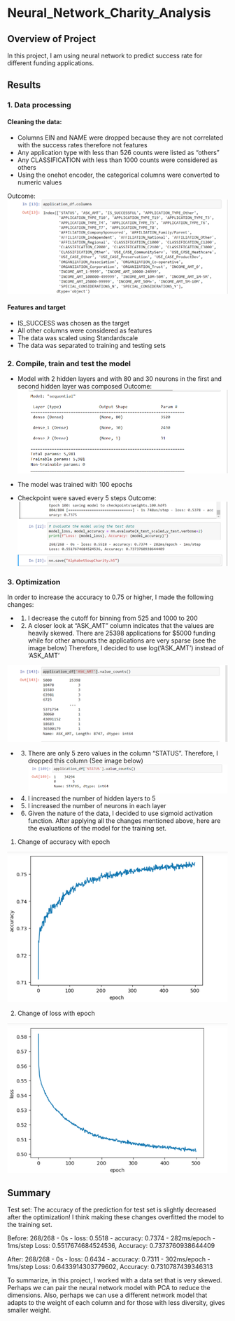 # Neural_Network_Charity_Analysis

## Overview of Project 
In this project, I am using neural network to predict success rate for different funding applications. 
## Results
### 1. Data processing 
#### Cleaning the data:
-	Columns EIN and NAME were dropped because they are not correlated with the success rates therefore not features
-	Any application type with less than 526 counts were listed as  “others”
-	Any CLASSIFICATION with less than 1000 counts were considered as others
-	Using the onehot encoder, the categorical columns were converted to numeric values

Outcome:
![res1](/imgs/fig1.png?raw=true)


#### Features and target
-	IS_SUCCESS was chosen as the target
-	All other columns were considered as features
-	The data was scaled using Standardscale
-	The data was separated to training and testing sets
### 2. Compile, train and test the model
-	Model with 2 hidden layers and with 80 and 30 neurons in the first and second hidden layer was composed
Outcome: 
![res2](/imgs/fig2.png?raw=true)

-	The model was trained with 100 epochs
-	Checkpoint were saved every 5 steps
Outcome:
![res3](/imgs/fig3.png?raw=true)
### 3. Optimization
In order to increase the accuracy to 0.75 or higher, I made the following changes:
-	1. I decrease the cutoff for binning from 525 and 1000 to 200
-	2. A closer look at “ASK_AMT” column indicates that the values are heavily skewed. There are 25398 applications for $5000 funding while for other amounts the applications are very sparse (see the image below) Therefore, I decided to use log(‘ASK_AMT’) instead of ‘ASK_AMT’

![res4](/imgs/fig4.png?raw=true)

-	3. There are only 5 zero values in the column “STATUS”. Therefore, I dropped this column (See image below)
![res5](/imgs/fig5.png?raw=true)

-	4. I increased the number of hidden layers to 5
-	5. I increased the number of neurons in each layer
-	6. Given the nature of the data, I decided to use sigmoid activation function.
After applying all the changes mentioned above, here are the evaluations of the model for the training set.
1.	Change of accuracy with epoch

![res6](/imgs/fig6.png?raw=true)

2.	Change of loss with epoch

![res7](/imgs/fig7.png?raw=true)

## Summary 
Test set: The accuracy of the prediction for test set is slightly decreased after the optimization! I think making these changes overfitted the model to the training set. 

Before:
268/268 - 0s - loss: 0.5518 - accuracy: 0.7374 - 282ms/epoch - 1ms/step
Loss: 0.5517674684524536, Accuracy: 0.7373760938644409

After:
268/268 - 0s - loss: 0.6434 - accuracy: 0.7311 - 302ms/epoch - 1ms/step
Loss: 0.6433914303779602, Accuracy: 0.7310787439346313
 
To summarize, in this project, I worked with a data set that is very skewed. Perhaps we can pair the neural network model with PCA to reduce the dimensions. Also, perhaps we can use a different network model that adapts to the weight of each column and for those with less diversity, gives smaller weight.
